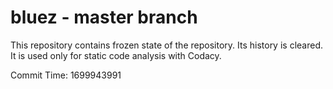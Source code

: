 # bluez - master branch

This repository contains frozen state of the repository.
Its history is cleared. It is used only for static code
analysis with Codacy.

Commit Time: 1699943991